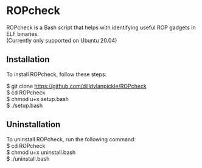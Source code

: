 # ROPcheck

ROPcheck is a Bash script that helps with identifying useful ROP gadgets in ELF binaries.  
(Currently only supported on Ubuntu 20.04)

## Installation

To install ROPcheck, follow these steps:  

$ git clone  https://github.com/dilldylanpickle/ROPcheck  
$ cd ROPcheck  
$ chmod u+x setup.bash  
$ ./setup.bash  

## Uninstallation

To uninstall ROPcheck, run the following command:  
$ cd ROPcheck  
$ chmod u+x uninstall.bash  
$ ./uninstall.bash  

